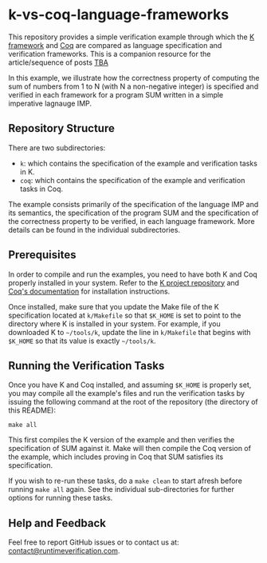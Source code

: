 # k-vs-coq-language-frameworks

This repository provides a simple verification example through which the [K framework](http://www.kframework.org) 
and [Coq](https://coq.inria.fr) are compared as language specification and verification frameworks. This is a 
companion resource for the article/sequence of posts [TBA](#)

In this example, we illustrate how the correctness property of computing the sum of numbers 
from 1 to N (with N a non-negative integer) is specified and verified in each framework for 
a program SUM written in a simple imperative lagnauge IMP.

## Repository Structure

There are two subdirectories:

- `k`: which contains the specification of the example and verification tasks in K.
- `coq`: which contains the specification of the example and verification tasks in Coq. 

The example consists primarily of the specification of the language IMP and its 
semantics, the specification of the program SUM and the specification of the correctness
property to be verified, in each language framework. More details can be found in the
individual subdirectories.

## Prerequisites

In order to compile and run the examples, you need to have both K and Coq properly installed in
your system. Refer to the [K project repository](https://github.com/kframework/k) and [Coq's documentation](https://coq.inria.fr/opam-using.html) for installation instructions.

Once installed, make sure that you update the Make file of the K specification located at
`k/Makefile` so that `$K_HOME` is set to point to the directory where K is installed in
your system. For example, if you downloaded K to `~/tools/k`, update the line
in `k/Makefile` that begins with `$K_HOME` so that its value is exactly `~/tools/k`. 

## Running the Verification Tasks

Once you have K and Coq installed, and assuming `$K_HOME` is properly set, you may compile all the 
example's files  and run the verification tasks by issuing the following command at the root
of the repository (the directory of this README):

```
make all
```

This first compiles the K version of the example and then verifies the
specification of SUM against it. Make will then compile the Coq version of the example, which includes
proving in Coq that SUM satisfies its specification.

If you wish to re-run these tasks, do a `make clean` to start afresh before running `make all` again.
See the individual sub-directories for further options for running these tasks.

## Help and Feedback

Feel free to report GitHub issues or to contact us at: [contact@runtimeverification.com](contact@runtimeverification.com).

